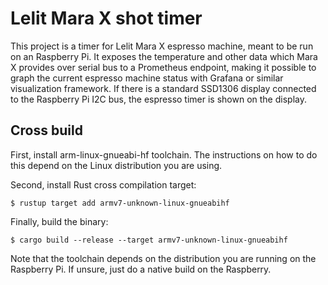 # Lelit Mara X shot timer

This project is a timer for Lelit Mara X espresso machine, meant to be run on an
Raspberry Pi. It exposes the temperature and other data which Mara X provides
over serial bus to a Prometheus endpoint, making it possible to graph the
current espresso machine status with Grafana or similar visualization framework.
If there is a standard SSD1306 display connected to the Raspberry Pi I2C bus,
the espresso timer is shown on the display.

## Cross build

First, install arm-linux-gnueabi-hf toolchain. The instructions on how to do
this depend on the Linux distribution you are using.

Second, install Rust cross compilation target:

    $ rustup target add armv7-unknown-linux-gnueabihf

Finally, build the binary:

    $ cargo build --release --target armv7-unknown-linux-gnueabihf

Note that the toolchain depends on the distribution you are running on the
Raspberry Pi. If unsure, just do a native build on the Raspberry.
